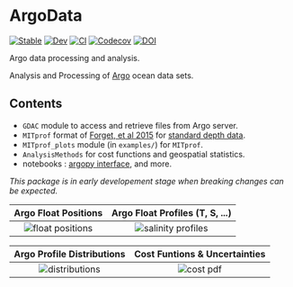# ArgoData

[![Stable](https://img.shields.io/badge/docs-stable-blue.svg)](https://euroargodev.github.io/ArgoData.jl/stable)
[![Dev](https://img.shields.io/badge/docs-dev-blue.svg)](https://euroargodev.github.io/ArgoData.jl/dev)
[![CI](https://github.com/euroargodev/ArgoData.jl/actions/workflows/ci.yml/badge.svg)](https://github.com/euroargodev/ArgoData.jl/actions/workflows/ci.yml)
[![Codecov](https://codecov.io/gh/euroargodev/ArgoData.jl/branch/master/graph/badge.svg)](https://codecov.io/gh/euroargodev/ArgoData.jl)
[![DOI](https://zenodo.org/badge/237021498.svg)](https://zenodo.org/badge/latestdoi/237021498)

Argo data processing and analysis. 

Analysis and Processing of 
[Argo](https://argopy.readthedocs.io/en/latest/what_is_argo.html#what-is-argo) ocean data sets.

## Contents

- `GDAC` module to access and retrieve files from Argo server. 
- `MITprof` format of [Forget, et al 2015](http://dx.doi.org/10.5194/gmd-8-3071-2015) for [standard depth data](https://doi.org/10.7910/DVN/EE3C40).
- `MITprof_plots` module (in `examples/`) for `MITprof`.
- `AnalysisMethods` for cost functions and geospatial statistics.
- notebooks : [argopy interface](Argo_argopy.html), and more.

_This package is in early developement stage when breaking changes can be expected._

Argo Float Positions            | Argo Float Profiles (T, S, ...)
:------------------------------:|:---------------------------------:
![float positions](https://user-images.githubusercontent.com/20276764/150622726-61169b99-4320-4069-b113-5edabb9b64fe.png) | ![salinity profiles](https://user-images.githubusercontent.com/20276764/150622766-aee5773d-7fea-4360-9b47-05f68e235499.png)   

Argo Profile Distributions |  Cost Funtions & Uncertainties
:------------------------------:|:---------------------------------:
![distributions](https://user-images.githubusercontent.com/20276764/162872972-dd7fc775-5303-4264-8277-142c02bc1b83.png)  |  ![cost pdf](https://user-images.githubusercontent.com/20276764/162803583-13891235-4809-4a57-b5f6-098083190d6d.png)

